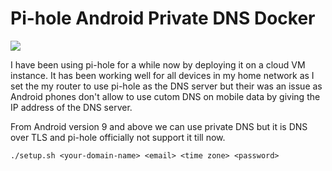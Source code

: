 # Pi-hole Android Private DNS Docker

<img src="https://raw.githubusercontent.com/sreejithag/pi-hole-android-private-dns-docker/main/assets/banner.png"> <br/>

I have been using pi-hole for a while now by deploying it on a cloud VM instance. It has been working well for all devices in my home network as I set the my router to use pi-hole as the DNS server but their was an issue as Android phones don't allow to use cutom DNS on mobile data by giving the IP address of the DNS server.

From Android version 9 and above we can use private DNS but it is DNS over TLS and pi-hole officially not support it till now.


`./setup.sh <your-domain-name> <email> <time zone> <password>`

